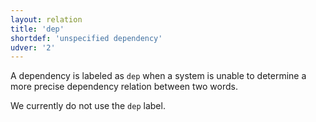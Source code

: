 ```yaml
---
layout: relation
title: 'dep'
shortdef: 'unspecified dependency'
udver: '2'
---
```


A dependency is labeled as `dep` when a system is unable to determine a more precise dependency relation between two words.

We currently do not use the `dep` label.
<!-- Interlanguage links updated Út zář 29 20:23:28 CEST 2020 -->

